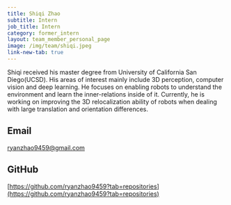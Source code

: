 ```yaml
---
title: Shiqi Zhao
subtitle: Intern
job_title: Intern
category: former_intern
layout: team_member_personal_page
image: /img/team/shiqi.jpeg
link-new-tab: true
---
```


Shiqi received his master degree from University of California San Diego(UCSD). His areas of interest mainly include 3D perception, computer vision and deep learning. He focuses on enabling robots to understand the environment and learn the inner-relations inside of it. Currently, he is working on improving the 3D relocalization ability of robots when dealing with large translation and orientation differences.

## Email ##
ryanzhao9459@gmail.com

## GitHub ##
[https://github.com/ryanzhao9459?tab=repositories](https://github.com/ryanzhao9459?tab=repositories)
